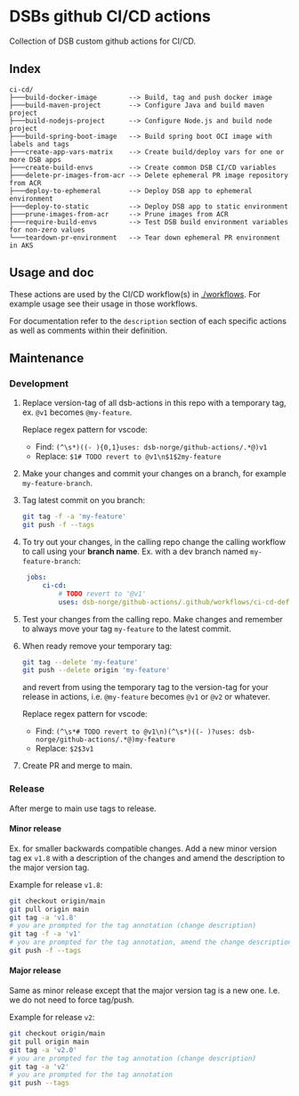 # DSBs github CI/CD actions
Collection of DSB custom github actions for CI/CD.

## Index
```
ci-cd/
├───build-docker-image        --> Build, tag and push docker image
├───build-maven-project       --> Configure Java and build maven project
├───build-nodejs-project      --> Configure Node.js and build node project
├───build-spring-boot-image   --> Build spring boot OCI image with labels and tags
├───create-app-vars-matrix    --> Create build/deploy vars for one or more DSB apps
├───create-build-envs         --> Create common DSB CI/CD variables
├───delete-pr-images-from-acr --> Delete ephemeral PR image repository from ACR
├───deploy-to-ephemeral       --> Deploy DSB app to ephemeral environment
├───deploy-to-static          --> Deploy DSB app to static environment
├───prune-images-from-acr     --> Prune images from ACR
├───require-build-envs        --> Test DSB build environment variables for non-zero values
└───teardown-pr-environment   --> Tear down ephemeral PR environment in AKS
```

## Usage and doc

These actions are used by the CI/CD workflow(s) in [./workflows](../workflows). For example usage see their usage in those workflows.

For documentation refer to the `description` section of each specific actions as well as comments within their definition.

## Maintenance

### Development

1. Replace version-tag of all dsb-actions in this repo with a temporary tag, ex. `@v1` becomes `@my-feature`.

    Replace regex pattern for vscode:
    - Find: `(^\s*)((- ){0,1}uses: dsb-norge/github-actions/.*@)v1`
    - Replace: `$1# TODO revert to @v1\n$1$2my-feature`

2. Make your changes and commit your changes on a branch, for example `my-feature-branch`.
3. Tag latest commit on you branch:
   ```bash
   git tag -f -a 'my-feature'
   git push -f --tags
   ```
4. To try out your changes, in the calling repo change the calling workflow to call using your **branch name**. Ex. with a dev branch named `my-feature-branch`:
   ```yaml
    jobs:
        ci-cd:
            # TODO revert to '@v1'
            uses: dsb-norge/github-actions/.github/workflows/ci-cd-default.yml@my-feature-branch
   ```
5. Test your changes from the calling repo. Make changes and remember to always move your tag `my-feature` to the latest commit.
6. When ready remove your temporary tag:
   ```bash
   git tag --delete 'my-feature'
   git push --delete origin 'my-feature'
   ```
    and revert from using the temporary tag to the version-tag for your release in actions, i.e. `@my-feature` becomes `@v1` or `@v2` or whatever.

    Replace regex pattern for vscode:
    - Find: `(^\s*# TODO revert to @v1\n)(^\s*)((- )?uses: dsb-norge/github-actions/.*@)my-feature`
    - Replace: `$2$3v1`
7. Create PR and merge to main.

### Release

After merge to main use tags to release.

#### Minor release

Ex. for smaller backwards compatible changes. Add a new minor version tag ex `v1.8` with a description of the changes and amend the description to the major version tag.

Example for release `v1.8`:
```bash
git checkout origin/main
git pull origin main
git tag -a 'v1.8'
# you are prompted for the tag annotation (change description)
git tag -f -a 'v1'
# you are prompted for the tag annotation, amend the change description
git push -f --tags
```

#### Major release

Same as minor release except that the major version tag is a new one. I.e. we do not need to force tag/push.

Example for release `v2`:
```bash
git checkout origin/main
git pull origin main
git tag -a 'v2.0'
# you are prompted for the tag annotation (change description)
git tag -a 'v2'
# you are prompted for the tag annotation
git push --tags
```
